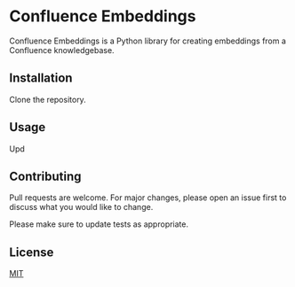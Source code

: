 # Confluence Embeddings

Confluence Embeddings is a Python library for creating embeddings from a Confluence knowledgebase.

## Installation

Clone the repository.

## Usage

Upd

## Contributing

Pull requests are welcome. For major changes, please open an issue first
to discuss what you would like to change.

Please make sure to update tests as appropriate.

## License

[MIT](https://choosealicense.com/licenses/mit/)